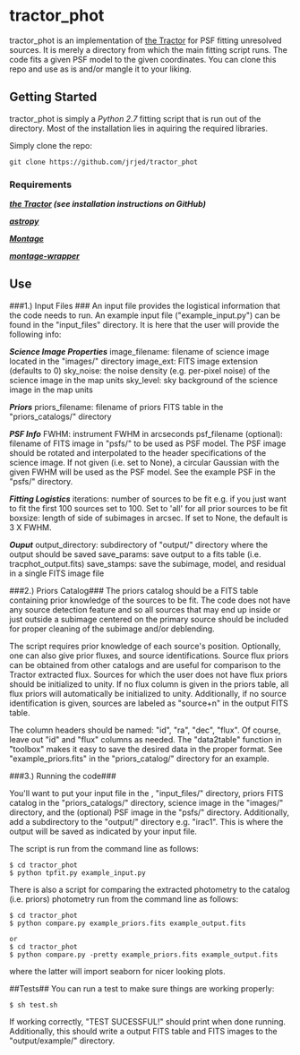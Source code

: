 
# tractor_phot #
tractor_phot is an implementation of [the Tractor](https://github.com/dstndstn/tractor) for PSF fitting unresolved sources. It is merely a directory from which the main fitting script runs. The code fits a given PSF model to the given coordinates. You can clone this repo and use as is and/or mangle it to your liking.

## Getting Started ##
tractor_phot is simply a *Python 2.7* fitting script that is run out of the directory. Most of the installation lies in aquiring the required libraries.

Simply clone the repo:

```
git clone https://github.com/jrjed/tractor_phot
```

### Requirements ##
***[the Tractor](https://github.com/dstndstn/tractor) (see installation instructions on GitHub)***

***[astropy](https://github.com/astropy/astropy)***

***[Montage](http://montage.ipac.caltech.edu/)***

***[montage-wrapper](http://www.astropy.org/montage-wrapper/)***

## Use ##

###1.) Input Files ###
An input file provides the logistical information that the code needs to run. 
An example input file ("example_input.py") can be found in the "input_files" directory. It is here that the user will provide the following info:

***Science Image Properties***
image_filename: filename of science image located in the "images/" directory
image_ext: FITS image extension (defaults to 0)
sky_noise: the noise density (e.g. per-pixel noise) of the science image in the map units
sky_level: sky background of the science image in the map units

***Priors***
priors_filename: filename of priors FITS table in the "priors_catalogs/" directory

***PSF Info***
FWHM: instrument FWHM in arcseconds
psf_filename (optional): filename of FITS image in "psfs/" to be used as PSF model. The PSF image should be rotated and interpolated to the header specifications of the science image. If not given (i.e. set to None), a circular Gaussian with the given FWHM will be used as the PSF model. See the example PSF in the "psfs/" directory.

***Fitting Logistics***
iterations: number of sources to be fit e.g. if you just want to fit the first 100 sources set to 100. Set to 'all' for all prior sources to be fit
boxsize: length of side of subimages in arcsec. If set to None, the default is 3 X FWHM.

***Ouput***
output_directory: subdirectory of "output/" directory where the output should be saved
save_params: save output to a fits table (i.e. tracphot_output.fits)
save_stamps: save the subimage, model, and residual in a single FITS image file

###2.) Priors Catalog###
The priors catalog should be a FITS table containing prior knowledge of the sources to be fit. The code does not have any source detection feature and so all sources that may end up inside or just outside a subimage centered on the primary source should be included for proper cleaning of the subimage and/or deblending.

The script requires prior knowledge of each source's position. Optionally, one can also give prior fluxes, and source identifications. Source flux priors can be obtained from other catalogs and are useful for comparison to the Tractor extracted flux. Sources for which the user does not have flux priors should be initialized to unity. If no flux column is given in the priors table, all flux priors will automatically be initialized to unity. Additionally, if no source identification is given, sources are labeled as "source+n" in the output FITS table. 

The column headers should be named: "id", "ra", "dec", "flux". Of course, leave out "id" and "flux" columns as needed. The "data2table" function in "toolbox" makes it easy to save the desired data in the proper format. See "example_priors.fits" in the "priors_catalog/" directory for an example.

###3.) Running the code###

You'll want to put your input file in the , "input_files/" directory, priors FITS catalog in the "priors_catalogs/" directory, science image in the "images/" directory, and the (optional) PSF image in the "psfs/" directory. Additionally, add a subdirectory to the "output/" directory e.g. "irac1". This is where the output will be saved as indicated by your input file. 

The script is run from the command line as follows:
```
$ cd tractor_phot
$ python tpfit.py example_input.py
```

There is also a script for comparing the extracted photometry to the catalog (i.e. priors) photometry run from the command line as follows:
```
$ cd tractor_phot
$ python compare.py example_priors.fits example_output.fits

or
$ cd tractor_phot
$ python compare.py -pretty example_priors.fits example_output.fits
```
where the latter will import seaborn for nicer looking plots.

##Tests##
You can run a test to make sure things are working properly:
```
$ sh test.sh
```
If working correctly, "TEST SUCESSFUL!" should print when done running. Additionally, this should write a output FITS table and FITS images to the "output/example/" directory.

